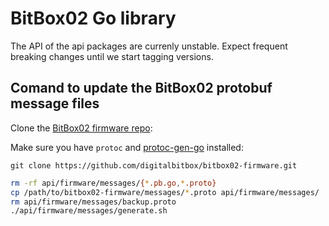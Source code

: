 # BitBox02 Go library

The API of the api packages are currenly unstable. Expect frequent breaking changes until we start
tagging versions.

## Comand to update the BitBox02 protobuf message files

Clone the [BitBox02 firmware repo](https://github.com/digitalbitbox/bitbox02-firmware):

Make sure you have `protoc` and
[protoc-gen-go](https://developers.google.com/protocol-buffers/docs/reference/go-generated)
installed:

`git clone https://github.com/digitalbitbox/bitbox02-firmware.git`

```sh
rm -rf api/firmware/messages/{*.pb.go,*.proto}
cp /path/to/bitbox02-firmware/messages/*.proto api/firmware/messages/
rm api/firmware/messages/backup.proto
./api/firmware/messages/generate.sh
```
